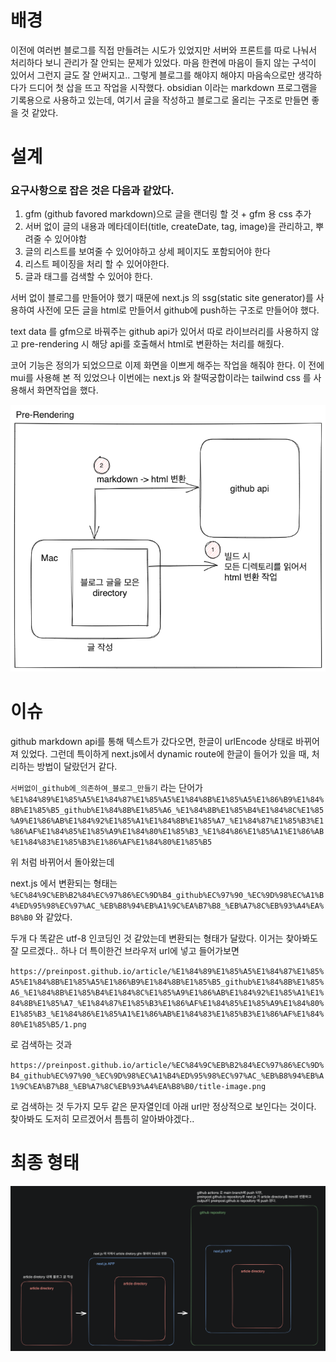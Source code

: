 # 배경

이전에 여러번 블로그를 직접 만들려는 시도가 있었지만 서버와 프론트를 따로 나눠서 처리하다 보니 관리가 잘 안되는 문제가 있었다.
마음 한켠에 마음이 들지 않는 구석이 있어서 그런지 글도 잘 안써지고.. 그렇게 블로그를 해야지 해야지 마음속으로만 생각하다가 드디어 첫 삽을 뜨고 작업을 시작했다.
obsidian 이라는 markdown 프로그램을 기록용으로 사용하고 있는데, 여기서 글을 작성하고 블로그로 올리는 구조로 만들면 좋을 것 같았다.

# 설계

### 요구사항으로 잡은 것은 다음과 같았다.
1. gfm (github favored markdown)으로 글을 랜더링 할 것 + gfm 용 css 추가
2. 서버 없이 글의 내용과 메타데이터(title, createDate, tag, image)을 관리하고, 뿌려줄 수 있어야함
3. 글의 리스트를 보여줄 수 있어야하고 상세 페이지도 포함되어야 한다
4. 리스트 페이징을 처리 할 수 있어야한다.
5. 글과 태그를 검색할 수 있어야 한다.


서버 없이 블로그를 만들어야 했기 때문에 next.js 의 ssg(static site generator)를 사용하여 사전에 모든 글을 html로 만들어서 github에 push하는 구조로 만들어야 했다.

text data 를 gfm으로 바꿔주는 github api가 있어서 따로 라이브러리를 사용하지 않고 pre-rendering 시 해당 api를 호출해서 html로 변환하는 처리를 해줬다.

코어 기능은 정의가 되었으므로 이제 화면을 이쁘게 해주는 작업을 해줘야 한다.
이 전에 mui를 사용해 본 적 있었으나 이번에는 next.js  와 찰떡궁합이라는 tailwind css 를 사용해서 화면작업을 했다.

![image](1.png)


# 이슈

github markdown api를 통해 텍스트가 갔다오면, 한글이 urlEncode 상태로 바뀌어져 있었다. 그런데 특이하게 next.js에서 dynamic route에 한글이 들어가 있을 때, 처리하는 방법이 달랐던거 같다.

`서버없이_github에_의존하여_블로그_만들기` 라는 단어가
`%E1%84%89%E1%85%A5%E1%84%87%E1%85%A5%E1%84%8B%E1%85%A5%E1%86%B9%E1%84%8B%E1%85%B5_github%E1%84%8B%E1%85%A6_%E1%84%8B%E1%85%B4%E1%84%8C%E1%85%A9%E1%86%AB%E1%84%92%E1%85%A1%E1%84%8B%E1%85%A7_%E1%84%87%E1%85%B3%E1%86%AF%E1%84%85%E1%85%A9%E1%84%80%E1%85%B3_%E1%84%86%E1%85%A1%E1%86%AB%E1%84%83%E1%85%B3%E1%86%AF%E1%84%80%E1%85%B5`

위 처럼 바뀌어서 돌아왔는데

next.js 에서 변환되는 형태는
`%EC%84%9C%EB%B2%84%EC%97%86%EC%9D%B4_github%EC%97%90_%EC%9D%98%EC%A1%B4%ED%95%98%EC%97%AC_%EB%B8%94%EB%A1%9C%EA%B7%B8_%EB%A7%8C%EB%93%A4%EA%B8%B0` 와 같았다.

두개 다 똑같은 utf-8 인코딩인 것 같았는데 변환되는 형태가 달랐다. 이거는 찾아봐도 잘 모르겠다.. 하나 더 특이한건 브라우저 url에 넣고 들어가보면

`https://preinpost.github.io/article/%E1%84%89%E1%85%A5%E1%84%87%E1%85%A5%E1%84%8B%E1%85%A5%E1%86%B9%E1%84%8B%E1%85%B5_github%E1%84%8B%E1%85%A6_%E1%84%8B%E1%85%B4%E1%84%8C%E1%85%A9%E1%86%AB%E1%84%92%E1%85%A1%E1%84%8B%E1%85%A7_%E1%84%87%E1%85%B3%E1%86%AF%E1%84%85%E1%85%A9%E1%84%80%E1%85%B3_%E1%84%86%E1%85%A1%E1%86%AB%E1%84%83%E1%85%B3%E1%86%AF%E1%84%80%E1%85%B5/1.png`

로 검색하는 것과

`https://preinpost.github.io/article/%EC%84%9C%EB%B2%84%EC%97%86%EC%9D%B4_github%EC%97%90_%EC%9D%98%EC%A1%B4%ED%95%98%EC%97%AC_%EB%B8%94%EB%A1%9C%EA%B7%B8_%EB%A7%8C%EB%93%A4%EA%B8%B0/title-image.png` 

로 검색하는 것 두가지 모두 같은 문자열인데 아래 url만 정상적으로 보인다는 것이다.
찾아봐도 도저히 모르겠어서 틈틈히 알아봐야겠다..

# 최종 형태
![image](2.png)